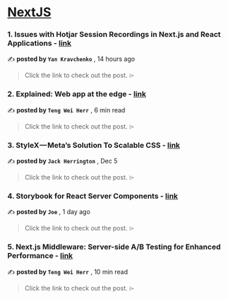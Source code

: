 
<h1><a href=https://medium.com/tag/nextjs/recommended target="_blank" rel="noopener noreferrer">NextJS</a></h1>
<h3>1. Issues with Hotjar Session Recordings in Next.js and React Applications - <a href=https://medium.com/@yan.dev/issues-with-hotjar-session-recordings-in-next-js-and-react-applications-ade06b847542?source=tag_recommended_feed---------0-84----------nextjs----------029a096b_693c_4a7f_af5e_9137eeea2c75------- target="_blank" rel="noopener noreferrer">link</a></h3>

✍️ **posted by `Yan Kravchenko`** <date> , 14 hours ago</date>

<blockquote>Click the link to check out the post. ⌲</blockquote>

<h3>2. Explained: Web app at the edge - <a href=https://medium.com/gitconnected/explained-web-app-at-the-edge-fb391985a0a5?source=tag_recommended_feed---------1-107----------nextjs----------029a096b_693c_4a7f_af5e_9137eeea2c75------- target="_blank" rel="noopener noreferrer">link</a></h3>

✍️ **posted by `Teng Wei Herr`** <date> , 6 min read</date>

<blockquote>Click the link to check out the post. ⌲</blockquote>

<h3>3. StyleX — Meta’s Solution To Scalable CSS - <a href=https://medium.com/@jherr2020/stylex-metas-solution-to-scalable-css-0e06972d9bc4?source=tag_recommended_feed---------2-85----------nextjs----------029a096b_693c_4a7f_af5e_9137eeea2c75------- target="_blank" rel="noopener noreferrer">link</a></h3>

✍️ **posted by `Jack Herrington`** <date> , Dec 5</date>

<blockquote>Click the link to check out the post. ⌲</blockquote>

<h3>4. Storybook for React Server Components - <a href=https://medium.com/storybookjs/storybook-for-react-server-components-5945f621caee?source=tag_recommended_feed---------3-84----------nextjs----------029a096b_693c_4a7f_af5e_9137eeea2c75------- target="_blank" rel="noopener noreferrer">link</a></h3>

✍️ **posted by `Joe`** <date> , 1 day ago</date>

<blockquote>Click the link to check out the post. ⌲</blockquote>

<h3>5. Next.js Middleware: Server-side A/B Testing for Enhanced Performance - <a href=https://medium.com/gitconnected/next-js-middleware-server-side-a-b-testing-for-enhanced-performance-f13ed0aa0b40?source=tag_recommended_feed---------4-107----------nextjs----------029a096b_693c_4a7f_af5e_9137eeea2c75------- target="_blank" rel="noopener noreferrer">link</a></h3>

✍️ **posted by `Teng Wei Herr`** <date> , 10 min read</date>

<blockquote>Click the link to check out the post. ⌲</blockquote>

